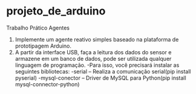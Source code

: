 # projeto_de_arduino
Trabalho Prático Agentes

1. Implemente um agente reativo simples baseado na plataforma de prototipagem Arduino.
2. A partir da interface USB, faça a leitura dos dados do sensor e armazene em um banco de dados, pode ser utilizada qualquer linguagem de programação.
    -Para isso, você precisará instalar as seguintes bibliotecas:
    -serial – Realiza a comunicação serial(pip install pyserial)
    -mysql-conector – Driver de MySQL para Python(pip install mysql-connector-python)
